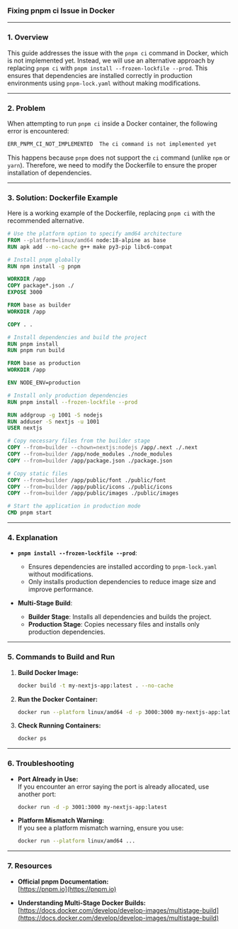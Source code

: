 ### **Fixing pnpm ci Issue in Docker**

---

### **1. Overview**  
This guide addresses the issue with the `pnpm ci` command in Docker, which is not implemented yet. Instead, we will use an alternative approach by replacing `pnpm ci` with `pnpm install --frozen-lockfile --prod`. This ensures that dependencies are installed correctly in production environments using `pnpm-lock.yaml` without making modifications.

---

### **2. Problem**  
When attempting to run `pnpm ci` inside a Docker container, the following error is encountered:

```bash
ERR_PNPM_CI_NOT_IMPLEMENTED  The ci command is not implemented yet
```

This happens because `pnpm` does not support the `ci` command (unlike `npm` or `yarn`). Therefore, we need to modify the Dockerfile to ensure the proper installation of dependencies.

---

### **3. Solution: Dockerfile Example**

Here is a working example of the Dockerfile, replacing `pnpm ci` with the recommended alternative.

```Dockerfile
# Use the platform option to specify amd64 architecture
FROM --platform=linux/amd64 node:18-alpine as base
RUN apk add --no-cache g++ make py3-pip libc6-compat

# Install pnpm globally
RUN npm install -g pnpm

WORKDIR /app
COPY package*.json ./
EXPOSE 3000

FROM base as builder
WORKDIR /app

COPY . .

# Install dependencies and build the project
RUN pnpm install
RUN pnpm run build

FROM base as production
WORKDIR /app

ENV NODE_ENV=production

# Install only production dependencies
RUN pnpm install --frozen-lockfile --prod

RUN addgroup -g 1001 -S nodejs
RUN adduser -S nextjs -u 1001
USER nextjs

# Copy necessary files from the builder stage
COPY --from=builder --chown=nextjs:nodejs /app/.next ./.next
COPY --from=builder /app/node_modules ./node_modules
COPY --from=builder /app/package.json ./package.json

# Copy static files
COPY --from=builder /app/public/font ./public/font
COPY --from=builder /app/public/icons ./public/icons
COPY --from=builder /app/public/images ./public/images

# Start the application in production mode
CMD pnpm start
```

---

### **4. Explanation**

- **`pnpm install --frozen-lockfile --prod`**:  
  - Ensures dependencies are installed according to `pnpm-lock.yaml` without modifications.
  - Only installs production dependencies to reduce image size and improve performance.

- **Multi-Stage Build**:  
  - **Builder Stage**: Installs all dependencies and builds the project.
  - **Production Stage**: Copies necessary files and installs only production dependencies.

---

### **5. Commands to Build and Run**

1. **Build Docker Image:**
   ```bash
   docker build -t my-nextjs-app:latest . --no-cache
   ```

2. **Run the Docker Container:**
   ```bash
   docker run --platform linux/amd64 -d -p 3000:3000 my-nextjs-app:latest
   ```

3. **Check Running Containers:**
   ```bash
   docker ps
   ```

---

### **6. Troubleshooting**

- **Port Already in Use:**  
  If you encounter an error saying the port is already allocated, use another port:
  ```bash
  docker run -d -p 3001:3000 my-nextjs-app:latest
  ```

- **Platform Mismatch Warning:**  
  If you see a platform mismatch warning, ensure you use:
  ```bash
  docker run --platform linux/amd64 ...
  ```

---

### **7. Resources**

- **Official pnpm Documentation:**  
  [https://pnpm.io](https://pnpm.io)

- **Understanding Multi-Stage Docker Builds:**  
  [https://docs.docker.com/develop/develop-images/multistage-build](https://docs.docker.com/develop/develop-images/multistage-build)
